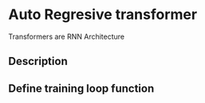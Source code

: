 # Auto Regresive transformer 

Transformers are RNN Architecture 


## Description 


##  Define training loop function

